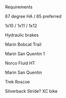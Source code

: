 Requirements

67 degree HA / 65 preferred

1x10 / 1x11 / 1x12

Hydraulic brakes

Marin Bobcat Trail

Marin San Quentin 1

Norco Fluid HT

Marin San Quentin

Trek Roscoe

Silverback Stride? XC bike
